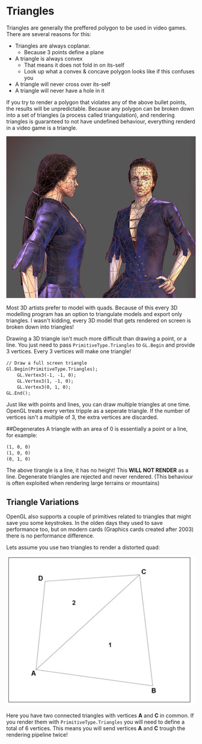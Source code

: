 # Triangles
Triangles are generally the preffered polygon to be used in video games. There are several reasons for this:

* Triangles are always coplanar.
  * Because 3 points define a plane
* A triangle is always convex
  * That means it does not fold in on its-self 
  * Look up what a convex & concave polygon looks like if this confuses you
* A triangle will never cross over its-self
* A triangle will never have a hole in it

If you try to render a polygon that violates any of the above bullet points, the results will be unpredictable. Because any polygon can be broken down into a set of triangles (a process called triangulation), and rendering triangles is guaranteed to not have undefined behaviour, everything renderd in a video game is a triangle.

![TRIANGULATED](triangles.jpg)

Most 3D artists prefer to model with quads. Because of this every 3D modelling program has an option to triangulate models and export only triangles. I wasn't kidding, every 3D model that gets rendered on screen is broken down into triangles!

Drawing a 3D triangle isn't much more difficult than drawing a point, or a line. You just need to pass ```PrimitiveType.Triangles``` to ```GL.Begin``` and provide 3 vertices. Every 3 vertices will make one triangle!

```
// Draw a full screen triangle
Gl.Begin(PrimitiveType.Triangles);
    GL.Vertex3(-1, -1, 0);
    GL.Vertex3(1, -1, 0);
    GL.Vertex3(0, 1, 0);
GL.End();
```

Just like with points and lines, you can draw multiple triangles at one time. OpenGL treats every vertex tripple as a seperate triangle. If the number of vertices isn't a multiple of 3, the extra vertices are discarded.

##Degenerates
A triangle with an area of 0 is essentially a point or a line, for example:

```
(1, 0, 0)
(1, 0, 0)
(0, 1, 0)
```

The above tirangle is a line, it has no height! This __WILL NOT RENDER__ as a line. Degenerate triangles are rejected and never rendered. (This behaviour is often exploited when rendering large terrains or mountains)

## Triangle Variations
OpenGL also supports a couple of primitives related to triangles that might save you some keystrokes. In the olden days they used to save performance too, but on modern cards (Graphics cards created after 2003) there is no performance difference.

Lets assume you use two triangles to render a distorted quad:

![TRIANGULATED](tri-quad.png)

Here you have two connected triangles with vertices __A__ and __C__ in common. If you render them with ```PrimitiveType.Triangles``` you will need to define a total of 6 vertices. This means you will send vertices __A__ and __C__ trough the rendering pipeline twice! 